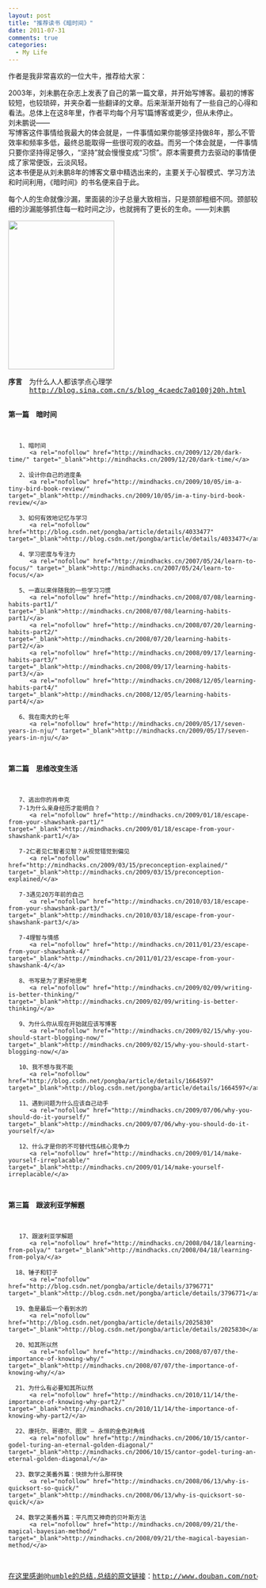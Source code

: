 ```yaml
---
layout: post
title: "推荐读书《暗时间》"
date: 2011-07-31
comments: true
categories:
  - My Life
---
```

作者是我非常喜欢的一位大牛，推荐给大家：

2003年，刘未鹏在杂志上发表了自己的第一篇文章，并开始写博客。最初的博客较短，也较琐碎，并夹杂着一些翻译的文章。后来渐渐开始有了一些自己的心得和看法。总体上在这8年里，作者平均每个月写1篇博客或更少，但从未停止。  
刘未鹏说——  
写博客这件事情给我最大的体会就是，一件事情如果你能够坚持做8年，那么不管效率和频率多低，最终总能取得一些很可观的收益。而另一个体会就是，一件事情只要你坚持得足够久，“坚持”就会慢慢变成“习惯”。原本需要费力去驱动的事情便成了家常便饭，云淡风轻。  
这本书便是从刘未鹏8年的博客文章中精选出来的，主要关于心智模式、学习方法和时间利用，《暗时间》的书名便来自于此。

每个人的生命就像沙漏，里面装的沙子总量大致相当，只是颈部粗细不同。颈部较细的沙漏能够抓住每一粒时间之沙，也就拥有了更长的生命。——刘未鹏

<!-- more -->

[<img class="alignnone size-medium wp-image-181" title="暗时间" src="http://wordpress.lufangming.com/wp-content/uploads/2011/07/s6586365-214x300.jpg" alt="" width="214" height="300" />][1]

<div id="note_160113445_full">
  <pre><strong>序言</strong>　为什么人人都该学点心理学
     <a rel="nofollow" href="http://blog.sina.com.cn/s/blog_4caedc7a0100j20h.html" target="_blank">http://blog.sina.com.cn/s/blog_4caedc7a0100j20h.html</a>

<strong>第一篇　暗时间</strong>

       1、暗时间
          <a rel="nofollow" href="http://mindhacks.cn/2009/12/20/dark-time/" target="_blank">http://mindhacks.cn/2009/12/20/dark-time/</a>

       2、设计你自己的进度条
          <a rel="nofollow" href="http://mindhacks.cn/2009/10/05/im-a-tiny-bird-book-review/" target="_blank">http://mindhacks.cn/2009/10/05/im-a-tiny-bird-book-review/</a>

       3、如何有效地记忆与学习
          <a rel="nofollow" href="http://blog.csdn.net/pongba/article/details/4033477" target="_blank">http://blog.csdn.net/pongba/article/details/4033477</a>

       4、学习密度与专注力
          <a rel="nofollow" href="http://mindhacks.cn/2007/05/24/learn-to-focus/" target="_blank">http://mindhacks.cn/2007/05/24/learn-to-focus/</a>    

       5、一直以来伴随我的一些学习习惯
          <a rel="nofollow" href="http://mindhacks.cn/2008/07/08/learning-habits-part1/" target="_blank">http://mindhacks.cn/2008/07/08/learning-habits-part1/</a>
          <a rel="nofollow" href="http://mindhacks.cn/2008/07/20/learning-habits-part2/" target="_blank">http://mindhacks.cn/2008/07/20/learning-habits-part2/</a>
          <a rel="nofollow" href="http://mindhacks.cn/2008/09/17/learning-habits-part3/" target="_blank">http://mindhacks.cn/2008/09/17/learning-habits-part3/</a>
          <a rel="nofollow" href="http://mindhacks.cn/2008/12/05/learning-habits-part4/" target="_blank">http://mindhacks.cn/2008/12/05/learning-habits-part4/</a>  

       6、我在南大的七年
          <a rel="nofollow" href="http://mindhacks.cn/2009/05/17/seven-years-in-nju/" target="_blank">http://mindhacks.cn/2009/05/17/seven-years-in-nju/</a>

<strong>第二篇　思维改变生活</strong>

       7、逃出你的肖申克
       7-1为什么亲身经历才能明白？
          <a rel="nofollow" href="http://mindhacks.cn/2009/01/18/escape-from-your-shawshank-part1/" target="_blank">http://mindhacks.cn/2009/01/18/escape-from-your-shawshank-part1/</a>

       7-2仁者见仁智者见智？从视觉错觉到偏见
          <a rel="nofollow" href="http://mindhacks.cn/2009/03/15/preconception-explained/" target="_blank">http://mindhacks.cn/2009/03/15/preconception-explained/</a>

       7-3遇见20万年前的自己
          <a rel="nofollow" href="http://mindhacks.cn/2010/03/18/escape-from-your-shawshank-part3/" target="_blank">http://mindhacks.cn/2010/03/18/escape-from-your-shawshank-part3/</a>

       7-4理智与情感
          <a rel="nofollow" href="http://mindhacks.cn/2011/01/23/escape-from-your-shawshank-4/" target="_blank">http://mindhacks.cn/2011/01/23/escape-from-your-shawshank-4/</a>

       8、书写是为了更好地思考
          <a rel="nofollow" href="http://mindhacks.cn/2009/02/09/writing-is-better-thinking/" target="_blank">http://mindhacks.cn/2009/02/09/writing-is-better-thinking/</a>

       9、为什么你从现在开始就应该写博客
          <a rel="nofollow" href="http://mindhacks.cn/2009/02/15/why-you-should-start-blogging-now/" target="_blank">http://mindhacks.cn/2009/02/15/why-you-should-start-blogging-now/</a>

       10、我不想与我不能
          <a rel="nofollow" href="http://blog.csdn.net/pongba/article/details/1664597" target="_blank">http://blog.csdn.net/pongba/article/details/1664597</a>

       11、遇到问题为什么应该自己动手
          <a rel="nofollow" href="http://mindhacks.cn/2009/07/06/why-you-should-do-it-yourself/" target="_blank">http://mindhacks.cn/2009/07/06/why-you-should-do-it-yourself/</a>

       12、什么才是你的不可替代性&核心竞争力
          <a rel="nofollow" href="http://mindhacks.cn/2009/01/14/make-yourself-irreplacable/" target="_blank">http://mindhacks.cn/2009/01/14/make-yourself-irreplacable/</a>

<strong>第三篇　跟波利亚学解题</strong> 

       17、跟波利亚学解题
          <a rel="nofollow" href="http://mindhacks.cn/2008/04/18/learning-from-polya/" target="_blank">http://mindhacks.cn/2008/04/18/learning-from-polya/</a>

      18、锤子和钉子
          <a rel="nofollow" href="http://blog.csdn.net/pongba/article/details/3796771" target="_blank">http://blog.csdn.net/pongba/article/details/3796771</a>

      19、鱼是最后一个看到水的
          <a rel="nofollow" href="http://blog.csdn.net/pongba/article/details/2025830" target="_blank">http://blog.csdn.net/pongba/article/details/2025830</a>

      20、知其所以然
          <a rel="nofollow" href="http://mindhacks.cn/2008/07/07/the-importance-of-knowing-why/" target="_blank">http://mindhacks.cn/2008/07/07/the-importance-of-knowing-why/</a>

      21、为什么有必要知其所以然
          <a rel="nofollow" href="http://mindhacks.cn/2010/11/14/the-importance-of-knowing-why-part2/" target="_blank">http://mindhacks.cn/2010/11/14/the-importance-of-knowing-why-part2/</a>

      22、康托尔、哥德尔、图灵 — 永恒的金色对角线
          <a rel="nofollow" href="http://mindhacks.cn/2006/10/15/cantor-godel-turing-an-eternal-golden-diagonal/" target="_blank">http://mindhacks.cn/2006/10/15/cantor-godel-turing-an-eternal-golden-diagonal/</a>

      23、数学之美番外篇：快排为什么那样快
          <a rel="nofollow" href="http://mindhacks.cn/2008/06/13/why-is-quicksort-so-quick/" target="_blank">http://mindhacks.cn/2008/06/13/why-is-quicksort-so-quick/</a>

      24、数学之美番外篇：平凡而又神奇的贝叶斯方法
          <a rel="nofollow" href="http://mindhacks.cn/2008/09/21/the-magical-bayesian-method/" target="_blank">http://mindhacks.cn/2008/09/21/the-magical-bayesian-method/</a>

在这里感谢@humble的总结.总结的原文链接：http://www.douban.com/note/160113445/</pre>
</div>

 [1]: http://wordpress.lufangming.com/wp-content/uploads/2011/07/s6586365.jpg